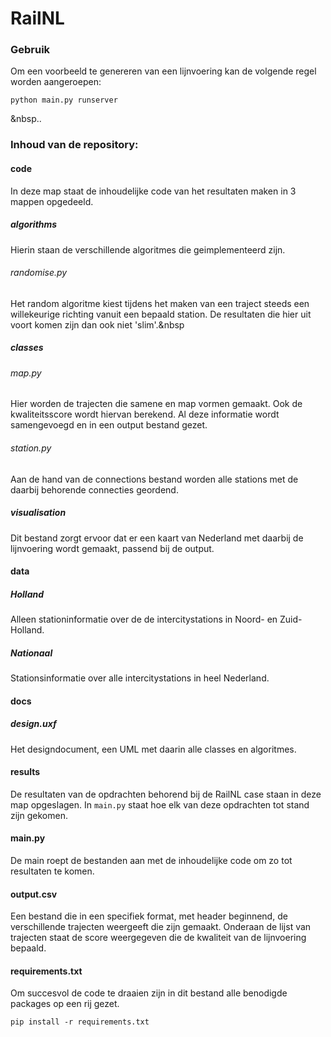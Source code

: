 # RailNL

### Gebruik
Om een voorbeeld te genereren van een lijnvoering kan de volgende regel worden aangeroepen:
```
python main.py runserver  
```
&nbsp..

### Inhoud van de repository:
#### code
In deze map staat de inhoudelijke code van het resultaten maken in 3 mappen opgedeeld.
##### algorithms 
Hierin staan de verschillende algoritmes die geimplementeerd zijn.
###### randomise.py 
Het random algoritme kiest tijdens het maken van een traject steeds een willekeurige richting vanuit een bepaald station.
De resultaten die hier uit voort komen zijn dan ook niet 'slim'.&nbsp  


##### classes 
###### map.py
Hier worden de trajecten die samene en map vormen gemaakt. Ook de kwaliteitsscore wordt hiervan berekend. Al deze informatie wordt samengevoegd en in een output bestand gezet. 
###### station.py
Aan de hand van de connections bestand worden alle stations met de daarbij behorende connecties geordend.  


##### visualisation
Dit bestand zorgt ervoor dat er een kaart van Nederland met daarbij de lijnvoering wordt gemaakt, passend bij de output.  


#### data
##### Holland
Alleen stationinformatie over de de intercitystations in Noord- en Zuid-Holland. 
##### Nationaal
Stationsinformatie over alle intercitystations in heel Nederland.  


#### docs
##### design.uxf
Het designdocument, een UML met daarin alle classes en algoritmes.  


#### results
De resultaten van de opdrachten behorend bij de RailNL case staan in deze map opgeslagen. In `main.py` staat hoe elk van deze opdrachten tot stand zijn gekomen.  


#### main.py
De main roept de bestanden aan met de inhoudelijke code om zo tot resultaten te komen.  


#### output.csv
Een bestand die in een specifiek format, met header beginnend, de verschillende trajecten weergeeft die zijn gemaakt. Onderaan de lijst van trajecten staat de score weergegeven die de kwaliteit van de lijnvoering bepaald.  


#### requirements.txt
Om succesvol de code te draaien zijn in dit bestand alle benodigde packages op een rij gezet. 
```
pip install -r requirements.txt  
```
